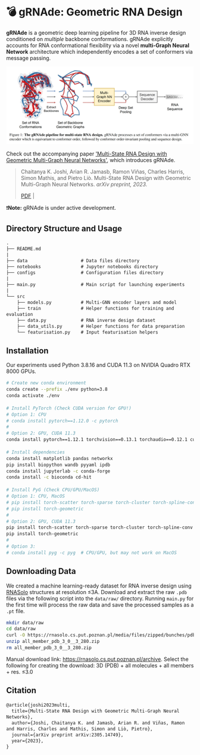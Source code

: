# 💣 gRNAde: Geometric RNA Design

**gRNAde** is a geometric deep learning pipeline for 3D RNA inverse design conditioned on *multiple* backbone conformations. 
gRNAde explicitly accounts for RNA conformational flexibility via a novel **multi-Graph Neural Network** architecture which independently encodes a set of conformers via message passing.

![](fig/grnade_pipeline.png)

Check out the accompanying paper ['Multi-State RNA Design with Geometric Multi-Graph Neural Networks'](https://arxiv.org/abs/2305.14749), which introduces gRNAde.
> Chaitanya K. Joshi, Arian R. Jamasb, Ramon Viñas, Charles Harris, Simon Mathis, and Pietro Liò. Multi-State RNA Design with Geometric Multi-Graph Neural Networks. *arXiv preprint, 2023.*
>
>[PDF](https://arxiv.org/pdf/2305.14749.pdf) |

❗️**Note:** gRNAde is under active development.


## Directory Structure and Usage

```
.
├── README.md
|
├── data                    # Data files directory
├── notebooks               # Jupyter notebooks directory
├── configs                 # Configuration files directory
| 
├── main.py                 # Main script for launching experiments
|
└── src
    ├── models.py           # Multi-GNN encoder layers and model
    ├── train               # Helper functions for training and evaluation
    ├── data.py             # RNA inverse design dataset
    ├── data_utils.py       # Helper functions for data preparation
    └── featurisation.py    # Input featurisation helpers
```



## Installation

Our experiments used Python 3.8.16 and CUDA 11.3 on NVIDIA Quadro RTX 8000 GPUs.

```sh
# Create new conda environment
conda create --prefix ./env python=3.8
conda activate ./env

# Install PyTorch (Check CUDA version for GPU!)
# Option 1: CPU
# conda install pytorch==1.12.0 -c pytorch
#
# Option 2: GPU, CUDA 11.3
conda install pytorch==1.12.1 torchvision==0.13.1 torchaudio==0.12.1 cudatoolkit=11.3 -c pytorch

# Install dependencies
conda install matplotlib pandas networkx
pip install biopython wandb pyyaml ipdb 
conda install jupyterlab -c conda-forge
conda install -c bioconda cd-hit

# Install PyG (Check CPU/GPU/MacOS)
# Option 1: CPU, MacOS
# pip install torch-scatter torch-sparse torch-cluster torch-spline-conv -f https://data.pyg.org/whl/torch-1.12.0+cpu.html 
# pip install torch-geometric
#
# Option 2: GPU, CUDA 11.3
pip install torch-scatter torch-sparse torch-cluster torch-spline-conv -f https://data.pyg.org/whl/torch-1.12.1+cu113.html
pip install torch-geometric
#
# Option 3: 
# conda install pyg -c pyg  # CPU/GPU, but may not work on MacOS
```



## Downloading Data

We created a machine learning-ready dataset for RNA inverse design using [RNASolo](https://rnasolo.cs.put.poznan.pl) structures at resolution ≤3A. 
Download and extract the raw `.pdb` files via the following script into the `data/raw/` directory.
Running `main.py` for the first time will process the raw data and save the processed samples as a `.pt` file.

```sh
mkdir data/raw
cd data/raw
curl -O https://rnasolo.cs.put.poznan.pl/media/files/zipped/bunches/pdb/all_member_pdb_3_0__3_280.zip
unzip all_member_pdb_3_0__3_280.zip
rm all_member_pdb_3_0__3_280.zip
```

Manual download link: https://rnasolo.cs.put.poznan.pl/archive.
Select the following for creating the download: 3D (PDB) + all molecules + all members + res. ≤3.0



## Citation

```
@article{joshi2023multi,
  title={Multi-State RNA Design with Geometric Multi-Graph Neural Networks},
  author={Joshi, Chaitanya K. and Jamasb, Arian R. and Viñas, Ramon and Harris, Charles and Mathis, Simon and Liò, Pietro},
  journal={arXiv preprint arXiv:2305.14749},
  year={2023},
}
```
